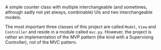 A simple counter class with multiple interchangeable (and sometimes, although sadly not yet always, combinable) UIs and two interchangeable models.

The most important three classes of this project are called `Model`, `View` and `Controller` and reside in a module called `mvc.py`. However, the project is rather an implementation of the MVP pattern (the kind with a Supervising Controller), not of the MVC pattern.
